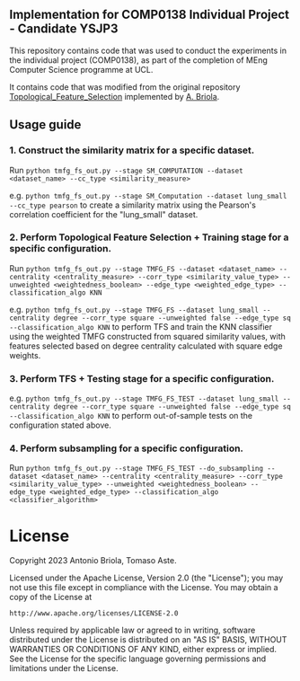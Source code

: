 ## Implementation for COMP0138 Individual Project - Candidate YSJP3
This repository contains code that was used to conduct the experiments in the individual project (COMP0138), as part of the completion of MEng Computer Science programme at UCL.

It contains code that was modified from the original repository [Topological_Feature_Selection](https://github.com/FinancialComputingUCL/Topological_Feature_Selection) implemented by [A. Briola](https://github.com/AntoBr96). 

## Usage guide 
### 1. Construct the similarity matrix for a specific dataset. 
Run ```python tmfg_fs_out.py --stage SM_COMPUTATION --dataset <dataset_name> --cc_type <similarity_measure>```

e.g. ```python tmfg_fs_out.py --stage SM_Computation --dataset lung_small --cc_type pearson``` to create a similarity matrix using the Pearson's correlation coefficient for the "lung_small" dataset. 

### 2. Perform Topological Feature Selection + Training stage for a specific configuration. 
Run ```python tmfg_fs_out.py --stage TMFG_FS --dataset <dataset_name> --centrality <centrality_measure> --corr_type <similarity_value_type> --unweighted <weightedness_boolean> --edge_type <weighted_edge_type> --classification_algo KNN```

e.g. ```python tmfg_fs_out.py --stage TMFG_FS --dataset lung_small --centrality degree --corr_type square --unweighted false --edge_type sq --classification_algo KNN``` to perform TFS and train the KNN classifier using the weighted TMFG constructed from squared similarity values, with features selected based on degree centrality calculated with square edge weights.  

### 3. Perform TFS + Testing stage for a specific configuration. 
e.g. ```python tmfg_fs_out.py --stage TMFG_FS_TEST --dataset lung_small --centrality degree --corr_type square --unweighted false --edge_type sq --classification_algo KNN``` to perform out-of-sample tests on the configuration stated above. 

### 4. Perform subsampling for a specific configuration. 
Run ```python tmfg_fs_out.py --stage TMFG_FS_TEST --do_subsampling --dataset <dataset_name> --centrality <centrality_measure> --corr_type <similarity_value_type> --unweighted <weightedness_boolean> --edge_type <weighted_edge_type> --classification_algo <classifier_algorithm>```

# License

Copyright 2023 Antonio Briola, Tomaso Aste.

Licensed under the Apache License, Version 2.0 (the "License"); you may not use this file except in compliance with the License. You may obtain a copy of the License at

```http://www.apache.org/licenses/LICENSE-2.0```

Unless required by applicable law or agreed to in writing, software distributed under the License is distributed on an "AS IS" BASIS, WITHOUT WARRANTIES OR CONDITIONS OF ANY KIND, either express or implied. See the License for the specific language governing permissions and limitations under the License.
